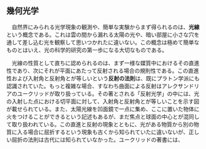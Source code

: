 
## 幾何光学

　自然界にみられる光学現象の観測や、簡単な実験からまず得られるのは、**光線**という概念である。これは雲の間から漏れる太陽の光や、暗い部屋に小さな穴を通して差し込む光を観察して思いつかれたに違いない。この概念は極めて簡単なものとはいえ、光の科学的研究の第一歩になる大切なものである。

　光線の性質として直ちに認められるのは、まず一様な媒質中におけるその直進性であり、次にそれが平面にあたって反射される場合の規則性である。この直進性および入射角と反射角とが等しいという**反射の法則**は、既にプラトン学派にも認識されていた。もっと複雑な場合、すなわち曲面による反射はアレクサンドリアのユークリッドが取り扱っている。その著とされる「反射光学」の中には、光の入射した点における切平面に対して、入射角と反射角とが等しいことを示す図が載せられている。また、太陽光線を凹面鏡で一点に集め、ここに置いた物体に火をつけることができるという記述もあるが、まだ焦点と球面の中心とが混同して取り扱われている。この直進と反射の現象とともに、光がある物質から別の物質に入る場合に屈折するという現象も古くから知られていたに違いないが、正しい屈折の法則は古代には知られていなかった。ユークリッドの著書には、
